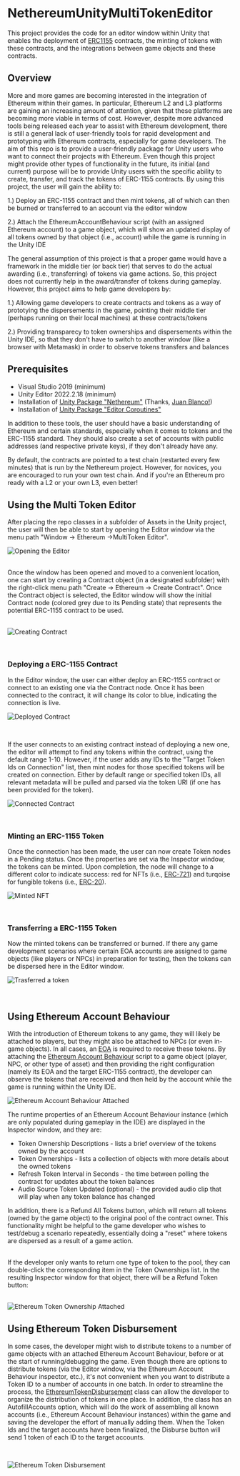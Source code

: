# NethereumUnityMultiTokenEditor
This project provides the code for an editor window within Unity that enables the deployment of [ERC1155](https://eips.ethereum.org/EIPS/eip-1155) contracts, the minting of tokens with these contracts, and the integrations between game objects and these contracts.

## Overview 
More and more games are becoming interested in the integration of Ethereum within their games.  In particular, Ethereum L2 and L3 platforms are gaining an increasing amount of attention, given that these platforms are becoming more viable in terms of cost.  However, despite more advanced tools being released each year to assist with Ethereum development, there is still a general lack of user-friendly tools for rapid development and prototyping with Ethereum contracts, especially for game developers.  The aim of this repo is to provide a user-friendly package for Unity users who want to connect their projects with Ethereum.  Even though this project might provide other types of functionality in the future, its initial (and current) purpose will be to provide Unity users with the specific ability to create, transfer, and track the tokens of ERC-1155 contracts.  By using this project, the user will gain the ability to:

1.) Deploy an ERC-1155 contract and then mint tokens, all of which can then be burned or transferred to an account via the editor window

2.) Attach the EthereumAccountBehaviour script (with an assigned Ethereum account) to a game object, which will show an updated display of all tokens owned by that object (i.e., account) while the game is running in the Unity IDE

The general assumption of this project is that a proper game would have a framework in the middle tier (or back tier) that serves to do the actual awarding (i.e., transferring) of tokens via game actions.  So, this project does not currently help in the award/transfer of tokens during gameplay.  However, this project aims to help game developers by:

1.) Allowing game developers to create contracts and tokens as a way of prototying the dispersements in the game, pointing their middle tier (perhaps running on their local machines) at these contracts/tokens

2.) Providing transparecy to token ownerships and dispersements within the Unity IDE, so that they don't have to switch to another window (like a browser with Metamask) in order to observe tokens transfers and balances

## Prerequisites

* Visual Studio 2019 (minimum)
* Unity Editor 2022.2.18 (minimum)
* Installation of [Unity Package "Nethereum"](https://github.com/Nethereum/Nethereum.Unity) (Thanks, [Juan Blanco!](https://github.com/Nethereum))
* Installation of [Unity Package "Editor Coroutines"](https://docs.unity3d.com/Manual/com.unity.editorcoroutines.html)

In addition to these tools, the user should have a basic understanding of Ethereum and certain standards, especially when it comes to tokens and the ERC-1155 standard.  They should also create a set of accounts with public addresses (and respective private keys), if they don't already have any. 

By default, the contracts are pointed to a test chain (restarted every few minutes) that is run by the Nethereum project.  However, for novices, you are encouraged to run your own test chain.  And if you're an Ethereum pro ready with a L2 or your own L3, even better!

## Using the Multi Token Editor

After placing the repo classes in a subfolder of Assets in the Unity project, the user will then be able to start by opening the Editor window via the menu path "Window -> Ethereum ->MultiToken Editor". 
</br>

![Opening the Editor](https://github.com/jaerith/NethereumUnityMultiTokenEditor/blob/main/Screenshots/OpenMultiTokenEditor.png)

</br>
Once the window has been opened and moved to a convenient location, one can start by creating a Contract object (in a designated  subfolder) with the right-click menu path "Create -> Ethereum -> Create Contract".  Once the Contract object is selected, the Editor window will show the initial Contract node (colored grey due to its Pending state) that represents the potential ERC-1155 contract to be used.
</br>
</br>

![Creating Contract](https://github.com/jaerith/NethereumUnityMultiTokenEditor/blob/main/Screenshots/CreateMultiTokenContract.png)

</br>

### Deploying a ERC-1155 Contract

In the Editor window, the user can either deploy an ERC-1155 contract or connect to an existing one via the Contract node.  Once it has been connected to the contract, it will change its color to blue, indicating the connection is live.  

![Deployed Contract](https://github.com/jaerith/NethereumUnityMultiTokenEditor/blob/main/Screenshots/MultiTokenEditor_ContractNode_AfterDeployment.png)

</br>

If the user connects to an existing contract instead of deploying a new one, the editor will attempt to find any tokens within the contract, using the default range 1-10.  However, if the user adds any IDs to the "Target Token Ids on Connection" list, then mint nodes for those specified tokens will be created on connection.  Either by default range or specified token IDs, all relevant metadata will be pulled and parsed via the token URI (if one has been provided for the token).

![Connected Contract](https://github.com/jaerith/NethereumUnityMultiTokenEditor/blob/main/Screenshots/MultiTokenEditor_TokenNode_AfterContractConnection.png)

</br>

### Minting an ERC-1155 Token

Once the connection has been made, the user can now create Token nodes in a Pending status.  Once the properties are set via the Inspector window, the tokens can be minted.  Upon completion, the node will change to a different color to indicate success: red for NFTs (i.e., [ERC-721](https://ethereum.org/en/developers/docs/standards/tokens/erc-721/)) and turqoise for fungible tokens (i.e., [ERC-20](https://ethereum.org/en/developers/docs/standards/tokens/erc-20/)).
</br>

![Minted NFT](https://github.com/jaerith/NethereumUnityMultiTokenEditor/blob/main/Screenshots/MultiTokenEditor_NFT_Node_AfterMint.png)

</br>

### Transferring a ERC-1155 Token

Now the minted tokens can be transferred or burned.  If there any game development scenarios where certain EOA accounts are assigned to game objects (like players or NPCs) in preparation for testing, then the tokens can be dispersed here in the Editor window.

![Trasferred a token](https://github.com/jaerith/NethereumUnityMultiTokenEditor/blob/main/Screenshots/MultiTokenEditor_TokenNode_AfterTransfer.png)

</br>

## Using Ethereum Account Behaviour

With the introduction of Ethereum tokens to any game, they will likely be attached to players, but they might also be attached to NPCs (or even in-game objects).  In all cases, an [EOA](https://ethereum.org/en/developers/docs/accounts/) is required to receive these tokens.  By attaching the [Ethereum Account Behaviour](https://github.com/jaerith/NethereumUnityMultiTokenEditor/blob/main/Scripts/Behaviour/EthereumAccountBehaviour.cs) script to a game object (player, NPC, or other type of asset) and then providing the right configuration (namely its EOA and the target ERC-1155 contract), the developer can observe the tokens that are received and then held by the account while the game is running within the Unity IDE.

![Ethereum Account Behaviour Attached](https://github.com/jaerith/NethereumUnityMultiTokenEditor/blob/main/Screenshots/EAB_Properties_Gameplay_Update.png)

The runtime properties of an Ethereum Account Behaviour instance (which are only populated during gameplay in the IDE) are displayed in the Inspector window, and they are:

* Token Ownership Descriptions - lists a brief overview of the tokens owned by the account
* Token Ownerships - lists a collection of objects with more details about the owned tokens
* Refresh Token Interval in Seconds - the time between polling the contract for updates about the token balances
* Audio Source Token Updated (optional) - the provided audio clip that will play when any token balance has changed

In addition, there is a Refund All Tokens button, which will return all tokens (owned by the game object) to the original pool of the contract owner.  This functionality might be helpful to the game developer who wishes to test/debug a scenario repeatedly, essentially doing a "reset" where tokens are dispersed as a result of a game action.

<br/>
If the developer only wants to return one type of token to the pool, they can double-click the corresponding item in the Token Ownerships list.  In the resulting Inspector window for that object, there will be a Refund Token button:

<br/>
<br/>

![Ethereum Token Ownership Attached](https://github.com/jaerith/NethereumUnityMultiTokenEditor/blob/main/Screenshots/EOT_Properties_Gameplay_Update.png)

## Using Ethereum Token Disbursement

In some cases, the developer might wish to distribute tokens to a number of game objects with an attached Ethereum Account Behaviour, before or at the start of running/debugging the game.  Even though there are options to distribute tokens (via the Editor window, via the Ethereum Account Behaviour inspector, etc.), it's not convenient when you want to distribute a Token ID to a number of accounts in one batch.  In order to streamline the process, the [EthereumTokenDisbursement](https://github.com/jaerith/NethereumUnityMultiTokenEditor/blob/main/Scripts/Behaviour/EthereumTokenDisbursement.cs) class can allow the developer to organize the distribution of tokens in one place.  In addition, the class has an AutofillAccounts option, which will do the work of assembling all known accounts (i.e., Ethereum Account Behaviour instances) within the game and saving the developer the effort of manually adding them.  When the Token Ids and the target accounts have been finalized, the Disburse button will send 1 token of each ID to the target accounts.

<br/>

![Ethereum Token Disbursement](https://github.com/jaerith/NethereumUnityMultiTokenEditor/blob/main/Screenshots/ETD_Properties_Gameplay_Update.png)
